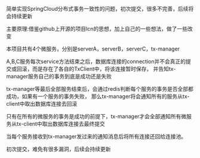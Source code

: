 简单实现SpringCloud分布式事务一致性的问题，初次提交，很多不完善，后续将会持续更新

主要原理:借鉴github上开源的项目lcn的思想，加上自己的一些想法，做了一些改变

本项目共有4个微服务，分别是serverA，serverB，serverC，tx-manager

A,B,C服务每次service方法结束之后，数据库连接的connection并不会真正的提交或回滚，而是存在了各自的TxClient中，将该连接暂时保存，
并告知tx-manager服务自己的事务到底是成功还是失败

tx-manager等最后全部服务结束后，会通过redis判断每个服务的事务是否全部都成功，如果有一个服务的事务失败，
那么tx-manager将会通知所有的服务从tx-client中取出数据库连接去回滚

只有在所有的微服务的事务是成功的前提下，tx-manager才会全部通知所有微服务从tx-client中取出数据库连接去最终提交

当每个服务接收到tx-manager发过来的通知消息后将所有连接还回给连接池。


初次提交，难免有很多漏洞，后续会持续更新